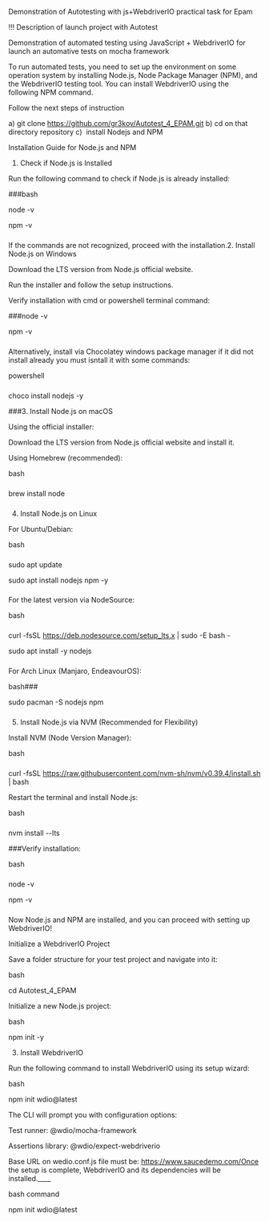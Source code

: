 Demonstration of Autotesting with js+WebdriverIO practical task for Epam


!!!
Description of launch project with Autotest

Demonstration of automated testing using JavaScript + WebdriverIO for launch an automative tests on mocha framework

To run automated tests, you need to set up the environment on some operation system by installing Node.js, Node Package Manager (NPM), and the WebdriverIO testing tool. You can install WebdriverIO using the following NPM command.

Follow the next steps of instruction

a) git clone https://github.com/gr3kov/Autotest_4_EPAM.git
b) cd on that directory repository
c)  install Nodejs and NPM 

Installation Guide for Node.js and NPM  


1. Check if Node.js is Installed  

Run the following command to check if Node.js is already installed:  

###bash

node -v

npm -v

###

If the commands are not recognized, proceed with the installation.2. Install Node.js on Windows

Download the LTS version from Node.js official website.

Run the installer and follow the setup instructions.

Verify installation with cmd or powershell terminal command:

###node -v

npm -v

###

Alternatively, install via Chocolatey windows package manager if it did not install already you must isntall it with some commands:



powershell

###

choco install nodejs -y

###3. Install Node.js on macOS

Using the official installer:



Download the LTS version from Node.js official website and install it.

Using Homebrew (recommended):



bash

###

brew install node

###

4. Install Node.js on Linux

For Ubuntu/Debian:



bash

###

sudo apt update

sudo apt install nodejs npm -y



###

For the latest version via NodeSource:



bash

###

curl -fsSL https://deb.nodesource.com/setup_lts.x | sudo -E bash -

sudo apt install -y nodejs

###



For Arch Linux (Manjaro, EndeavourOS):



bash###

sudo pacman -S nodejs npm

###



5. Install Node.js via NVM (Recommended for Flexibility)

Install NVM (Node Version Manager):

bash

###

curl -fsSL https://raw.githubusercontent.com/nvm-sh/nvm/v0.39.4/install.sh | bash

Restart the terminal and install Node.js:

bash

###

nvm install --lts

###Verify installation:

bash

###

node -v

npm -v

###

Now Node.js and NPM are installed, and you can proceed with setting up WebdriverIO! 

Initialize a WebdriverIO Project

Save a folder structure for your test project and navigate into it:



bash



cd Autotest_4_EPAM

Initialize a new Node.js project:



bash

npm init -y

3. Install WebdriverIO

Run the following command to install WebdriverIO using its setup wizard:



bash

npm init wdio@latest

The CLI will prompt you with configuration options:



Test runner: @wdio/mocha-framework 



Assertions library: @wdio/expect-webdriverio

Base URL on wedio.conf.js file must be: https://www.saucedemo.com/Once the setup is complete, WebdriverIO and its dependencies will be installed.____

bash command

npm init wdio@latest


